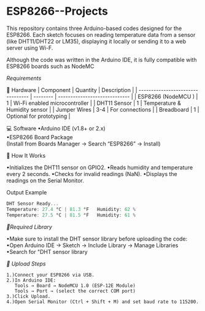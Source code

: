 # ESP8266--Projects

This repository contains three Arduino-based codes designed for the ESP8266.
Each sketch focuses on reading temperature data from a sensor (like DHT11/DHT22 or LM35), displaying it locally or sending it to a web server using Wi-F.

Although the code was written in the Arduino IDE, it is fully compatible with ESP8266 boards such as NodeMC

 *Requirements*
 
🧰 Hardware
| Component                         | Quantity | Description                   |
| --------------------------------- | -------- | ----------------------------- |
| ESP8266 (NodeMCU )                | 1        | Wi-Fi enabled microcontroller |
| DHT11 Sensor                      | 1        | Temperature & Humidity sensor |
| Jumper Wires                      | 3-4      | For connections               |
| Breadboard                        | 1        | Optional for prototyping      |

💻 Software
  •Arduino IDE (v1.8+ or 2.x)<br>
  •ESP8266 Board Package<br>
  (Install from Boards Manager → Search “ESP8266” → Install)

🧠 How It Works

•Initializes the DHT11 sensor on GPIO2.
•Reads humidity and temperature every 2 seconds.
•Checks for invalid readings (NaN).
•Displays the readings on the Serial Monitor.

Output Example
```cpp
DHT Sensor Ready...
Temperature: 27.4 °C | 81.3 °F   Humidity: 62 %
Temperature: 27.5 °C | 81.5 °F   Humidity: 61 %
```
*🧰Required Library*

•Make sure to install the DHT sensor library before uploading the code:
•Open Arduino IDE → Sketch → Include Library → Manage Libraries
•Search for "DHT sensor library

*🚀 Upload Steps*
```
1.)Connect your ESP8266 via USB.
2.)In Arduino IDE:
   Tools → Board → NodeMCU 1.0 (ESP-12E Module)
   Tools → Port → (select the correct COM port)
3.)Click Upload.
4.)Open Serial Monitor (Ctrl + Shift + M) and set baud rate to 115200.
```




